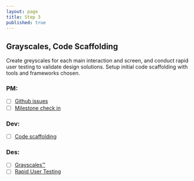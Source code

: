 ```yaml
---
layout: page
title: Step 3
published: true
---
```



## Grayscales, Code Scaffolding

Create greyscales for each main interaction and screen, and conduct rapid user testing to validate design solutions. Setup initial code scaffolding with tools and frameworks chosen.

### PM:
* [ ] [Github issues](github-issues.md)
* [ ] [Milestone check in](milestone-check-in.md)

### Dev:
* [ ] [Code scaffolding](code-scaffolding.md)

### Des:
* [ ] [Grayscales™](grayscales.md)
* [ ] [Rapid User Testing](rapid-user-testing.md)
